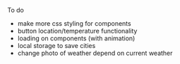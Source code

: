 To do

- make more css styling for components
- button location/temperature functionality
- loading on components (with animation)
- local storage to save cities 
- change photo of weather depend on current weather
